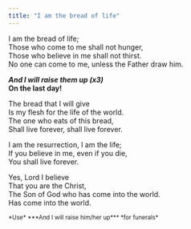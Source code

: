 ```yaml
---
title: "I am the bread of life"
---
```


I am the bread of life;   
Those who come to me shall not hunger,   
Those who believe in me shall not thirst.   
No one can come to me, unless the Father draw him.

***And I will raise them up (x3)***   
**On the last day!**

The bread that I will give   
Is my flesh for the life of the world.   
The one who eats of this bread,   
Shall live forever, shall live forever.

<!--Unless you eat of the flesh   
Of the Son of Man,   
And drink of his blood, and drink of his blood   
You shall not have life within you-->

I am the resurrection, I am the life;   
If you believe in me, even if you die,   
You shall live forever.

Yes, Lord I believe   
That you are the Christ,   
The Son of God who has come into the world.   
Has come into the world.

<small>
*Use* ***And I will raise him/her up*** *for funerals*
</small>